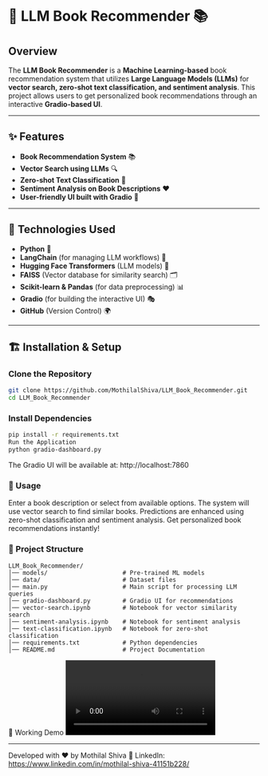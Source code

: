 # 📖 LLM Book Recommender 📚

## Overview  
The **LLM Book Recommender** is a **Machine Learning-based** book recommendation system that utilizes **Large Language Models (LLMs)** for **vector search, zero-shot text classification, and sentiment analysis**. This project allows users to get personalized book recommendations through an interactive **Gradio-based UI**.

---

## ✨ Features  
- **Book Recommendation System** 📚  
- **Vector Search using LLMs** 🔍  
- **Zero-shot Text Classification** 🎯  
- **Sentiment Analysis on Book Descriptions** ❤️  
- **User-friendly UI built with Gradio** 🎨  

---

## 🚀 Technologies Used  
- **Python** 🐍  
- **LangChain** (for managing LLM workflows) 🔗  
- **Hugging Face Transformers** (LLM models) 🤖  
- **FAISS** (Vector database for similarity search) 🗂️  
- **Scikit-learn & Pandas** (for data preprocessing) 📊  
- **Gradio** (for building the interactive UI) 🎭  
- **GitHub** (Version Control) 🌍  

---

## 🏗️ Installation & Setup  

### Clone the Repository  
```sh
git clone https://github.com/MothilalShiva/LLM_Book_Recommender.git
cd LLM_Book_Recommender
```
### Install Dependencies
```sh
pip install -r requirements.txt
Run the Application
python gradio-dashboard.py
```
The Gradio UI will be available at: http://localhost:7860
### 📖 Usage
Enter a book description or select from available options.
The system will use vector search to find similar books.
Predictions are enhanced using zero-shot classification and sentiment analysis.
Get personalized book recommendations instantly!

### 📂 Project Structure
```
LLM_Book_Recommender/
│── models/                     # Pre-trained ML models
│── data/                       # Dataset files
│── main.py                     # Main script for processing LLM queries
│── gradio-dashboard.py         # Gradio UI for recommendations
│── vector-search.ipynb         # Notebook for vector similarity search
│── sentiment-analysis.ipynb    # Notebook for sentiment analysis
│── text-classification.ipynb   # Notebook for zero-shot classification
│── requirements.txt            # Python dependencies
│── README.md                   # Project Documentation
```
📸 Working Demo 
![Video](https://github.com/MothilalShiva/LLM_Book_Recommender/blob/main/working%20demo.mp4)

---

Developed with ❤️ by Mothilal Shiva
🔗 LinkedIn: https://www.linkedin.com/in/mothilal-shiva-41151b228/
